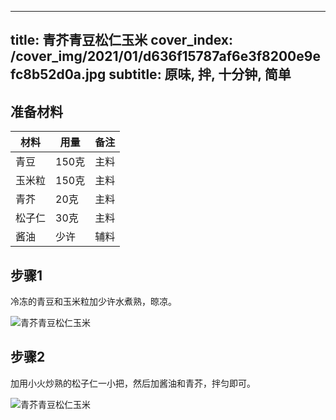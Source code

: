 
---
title: 青芥青豆松仁玉米
cover_index: /cover_img/2021/01/d636f15787af6e3f8200e9efc8b52d0a.jpg
subtitle: 原味, 拌, 十分钟, 简单
---

## 准备材料

| 材料     | 用量 | 备注|
| ------- | ----- | --- |
| 青豆 | 150克| 主料 |
| 玉米粒 | 150克| 主料 |
| 青芥 | 20克| 主料 |
| 松子仁 | 30克| 主料 |
| 酱油 | 少许| 辅料 |

## 步骤1

冷冻的青豆和玉米粒加少许水煮熟，晾凉。

![青芥青豆松仁玉米](https://i8.meishichina.com/attachment/recipe/201010/201010252215522.JPG?x-oss-process=style/p320) 

## 步骤2

加用小火炒熟的松子仁一小把，然后加酱油和青芥，拌匀即可。

![青芥青豆松仁玉米](https://i8.meishichina.com/attachment/recipe/201010/201010252214513.JPG?x-oss-process=style/p320) 

